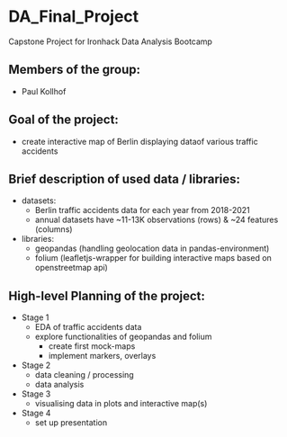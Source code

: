 # DA_Final_Project
Capstone Project for Ironhack Data Analysis Bootcamp

## Members of the group:
- Paul Kollhof

## Goal of the project:
- create interactive map of Berlin displaying dataof various traffic accidents

## Brief description of used data / libraries:
- datasets: 
	- Berlin traffic accidents data for each year from 2018-2021
	- annual datasets have ~11-13K observations (rows) & ~24 features (columns)
- libraries:
	- geopandas (handling geolocation data in pandas-environment)
	- folium (leafletjs-wrapper for building interactive maps based on openstreetmap api)

## High-level Planning of the project:
- Stage 1
	- EDA of traffic accidents data
	- explore functionalities of geopandas and folium
		- create first mock-maps
		- implement markers, overlays
- Stage 2
	- data cleaning / processing
	- data analysis
- Stage 3
	- visualising data in plots and interactive map(s)
- Stage 4
	- set up presentation

